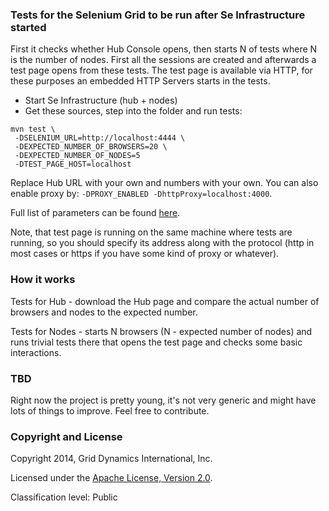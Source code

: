 ### Tests for the Selenium Grid to be run after Se Infrastructure started

First it checks whether Hub Console opens, then starts N of tests where N is the number of nodes. First all the sessions
are created and afterwards a test  page opens from these tests. The test page is available via HTTP, for these purposes an
embedded HTTP Servers starts in the tests.

- Start Se Infrastructure (hub + nodes)
- Get these sources, step into the folder and run tests:
```
mvn test \
 -DSELENIUM_URL=http://localhost:4444 \
 -DEXPECTED_NUMBER_OF_BROWSERS=20 \
 -DEXPECTED_NUMBER_OF_NODES=5
 -DTEST_PAGE_HOST=localhost
```
Replace Hub URL with your own and numbers with your own. You can also enable proxy by: `-DPROXY_ENABLED -DhttpProxy=localhost:4000`.

Full list of parameters can be found
[here](selenium-infrastructure-tests/src/test/resources/com/griddynamics/cd/selenium/app-context.xml).

Note, that test page is running on the same machine where tests are running, so you should specify its address along with
the protocol (http in most cases or https if you have some kind of proxy or whatever).

### How it works

Tests for Hub - download the Hub page and compare the actual number of
browsers and nodes to the expected number.

Tests for Nodes - starts N browsers (N - expected number of nodes) and runs
trivial tests there that opens the test page and checks some basic interactions.


### TBD

Right now the project is pretty young, it's not very generic and might have lots of things to improve. Feel free to contribute.


### Copyright and License

Copyright 2014, Grid Dynamics International, Inc.

Licensed under the [Apache License, Version 2.0](LICENSE.txt).

Classification level: Public
